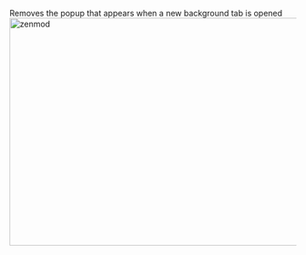 Removes the popup that appears when a new background tab is opened
</br>
<img width="600" height="400" alt="zenmod" src="https://github.com/user-attachments/assets/3fd90143-c907-4eb0-bc37-fe78e9aba4d2" />
